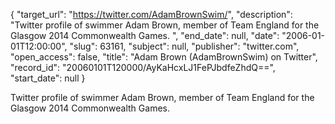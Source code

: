 {
  "target_url": "https://twitter.com/AdamBrownSwim/", 
  "description": "Twitter profile of swimmer Adam Brown, member of Team England for the Glasgow 2014 Commonwealth Games. ", 
  "end_date": null, 
  "date": "2006-01-01T12:00:00", 
  "slug": 63161, 
  "subject": null, 
  "publisher": "twitter.com", 
  "open_access": false, 
  "title": "Adam Brown (AdamBrownSwim) on Twitter", 
  "record_id": "20060101T120000/AyKaHcxLJ1FePJbdfeZhdQ==", 
  "start_date": null
}

Twitter profile of swimmer Adam Brown, member of Team England for the Glasgow 2014 Commonwealth Games. 